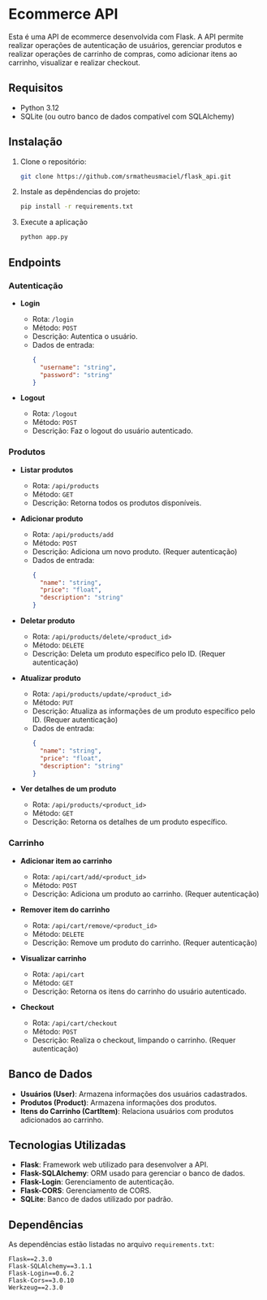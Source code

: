 
# Ecommerce API

Esta é uma API de ecommerce desenvolvida com Flask. A API permite realizar operações de autenticação de usuários, gerenciar produtos e realizar operações de carrinho de compras, como adicionar itens ao carrinho, visualizar e realizar checkout.

## Requisitos

- Python 3.12
- SQLite (ou outro banco de dados compatível com SQLAlchemy)

## Instalação

1. Clone o repositório:

   ```bash
   git clone https://github.com/srmatheusmaciel/flask_api.git

2. Instale as depêndencias do projeto:
    ```bash
    pip install -r requirements.txt

3. Execute a aplicação
    ```bash
    python app.py


## Endpoints

### Autenticação

- **Login**
  - Rota: `/login`
  - Método: `POST`
  - Descrição: Autentica o usuário.
  - Dados de entrada:
    ```json
    {
      "username": "string",
      "password": "string"
    }
    ```

- **Logout**
  - Rota: `/logout`
  - Método: `POST`
  - Descrição: Faz o logout do usuário autenticado.

### Produtos

- **Listar produtos**
  - Rota: `/api/products`
  - Método: `GET`
  - Descrição: Retorna todos os produtos disponíveis.

- **Adicionar produto**
  - Rota: `/api/products/add`
  - Método: `POST`
  - Descrição: Adiciona um novo produto. (Requer autenticação)
  - Dados de entrada:
    ```json
    {
      "name": "string",
      "price": "float",
      "description": "string"
    }
    ```

- **Deletar produto**
  - Rota: `/api/products/delete/<product_id>`
  - Método: `DELETE`
  - Descrição: Deleta um produto específico pelo ID. (Requer autenticação)

- **Atualizar produto**
  - Rota: `/api/products/update/<product_id>`
  - Método: `PUT`
  - Descrição: Atualiza as informações de um produto específico pelo ID. (Requer autenticação)
  - Dados de entrada:
    ```json
    {
      "name": "string",
      "price": "float",
      "description": "string"
    }
    ```

- **Ver detalhes de um produto**
  - Rota: `/api/products/<product_id>`
  - Método: `GET`
  - Descrição: Retorna os detalhes de um produto específico.

### Carrinho

- **Adicionar item ao carrinho**
  - Rota: `/api/cart/add/<product_id>`
  - Método: `POST`
  - Descrição: Adiciona um produto ao carrinho. (Requer autenticação)

- **Remover item do carrinho**
  - Rota: `/api/cart/remove/<product_id>`
  - Método: `DELETE`
  - Descrição: Remove um produto do carrinho. (Requer autenticação)

- **Visualizar carrinho**
  - Rota: `/api/cart`
  - Método: `GET`
  - Descrição: Retorna os itens do carrinho do usuário autenticado.

- **Checkout**
  - Rota: `/api/cart/checkout`
  - Método: `POST`
  - Descrição: Realiza o checkout, limpando o carrinho. (Requer autenticação)

## Banco de Dados

- **Usuários (User)**: Armazena informações dos usuários cadastrados.
- **Produtos (Product)**: Armazena informações dos produtos.
- **Itens do Carrinho (CartItem)**: Relaciona usuários com produtos adicionados ao carrinho.

## Tecnologias Utilizadas

- **Flask**: Framework web utilizado para desenvolver a API.
- **Flask-SQLAlchemy**: ORM usado para gerenciar o banco de dados.
- **Flask-Login**: Gerenciamento de autenticação.
- **Flask-CORS**: Gerenciamento de CORS.
- **SQLite**: Banco de dados utilizado por padrão.

## Dependências

As dependências estão listadas no arquivo `requirements.txt`:

```
Flask==2.3.0
Flask-SQLAlchemy==3.1.1
Flask-Login==0.6.2
Flask-Cors==3.0.10
Werkzeug==2.3.0
```


    
